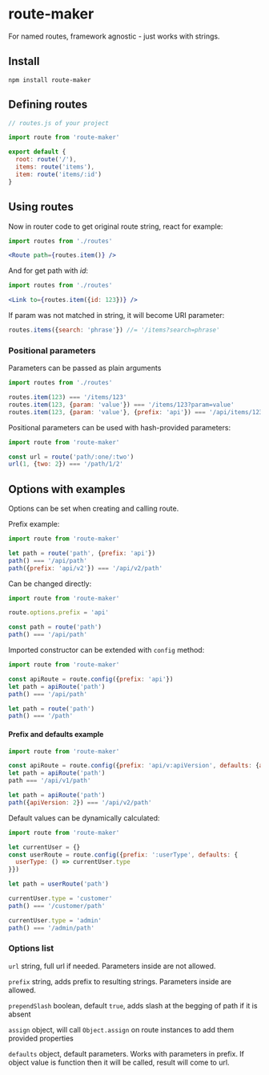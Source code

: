 # route-maker

For named routes, framework agnostic - just works with strings.

## Install
`npm install route-maker`

## Defining routes
```javascript
// routes.js of your project

import route from 'route-maker'

export default {
  root: route('/'),
  items: route('items'),
  item: route('items/:id')
}
```

## Using routes

Now in router code to get original route string, react for example:

```jsx
import routes from './routes'

<Route path={routes.item()} />
```

And for get path with *id*:

```jsx
import routes from './routes'

<Link to={routes.item({id: 123})} />
```

If param was not matched in string, it will become URI parameter:

```javascript
routes.items({search: 'phrase'}) //= '/items?search=phrase'
```

### Positional parameters

Parameters can be passed as plain arguments

```javascript
import routes from './routes'

routes.item(123) === '/items/123'
routes.item(123, {param: 'value'}) === '/items/123?param=value'
routes.item(123, {param: 'value'}, {prefix: 'api'}) === '/api/items/123?param=value'
```

Positional parameters can be used with hash-provided parameters:

```javascript
import route from 'route-maker'

const url = route('path/:one/:two')
url(1, {two: 2}) === '/path/1/2'
```

## Options with examples

Options can be set when creating and calling route.

Prefix example:
```javascript
import route from 'route-maker'

let path = route('path', {prefix: 'api'})
path() === '/api/path'
path({prefix: 'api/v2'}) === '/api/v2/path'
```

Can be changed directly:

```javascript
import route from 'route-maker'

route.options.prefix = 'api'

const path = route('path')
path() === '/api/path'
```

Imported constructor can be extended with `config` method:

```javascript
import route from 'route-maker'

const apiRoute = route.config({prefix: 'api'})
let path = apiRoute('path')
path() === '/api/path'

let path = route('path')
path() === '/path'
```

#### Prefix and defaults example

```javascript
import route from 'route-maker'

const apiRoute = route.config({prefix: 'api/v:apiVersion', defaults: {apiVersion: 1}})
let path = apiRoute('path')
path === '/api/v1/path'

let path = apiRoute('path')
path({apiVersion: 2}) === '/api/v2/path'
```

Default values can be dynamically calculated:

```javascript
import route from 'route-maker'

let currentUser = {}
const userRoute = route.config({prefix: ':userType', defaults: {
  userType: () => currentUser.type
}})

let path = userRoute('path')

currentUser.type = 'customer'
path() === '/customer/path'

currentUser.type = 'admin'
path() === '/admin/path'
```

### Options list

`url` string, full url if needed. Parameters inside are not allowed.

`prefix` string, adds prefix to resulting strings. Parameters inside are allowed.

`prependSlash` boolean, default `true`, adds slash at the begging of path if it is absent

`assign` object, will call `Object.assign` on route instances to add them provided properties

`defaults` object, default parameters. Works with parameters in prefix. If object value is function then it will be called, result will come to url.
